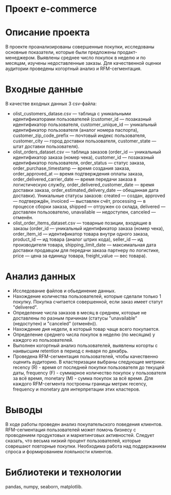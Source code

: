 # Проект e-commerce

# Описание проекта
В проекте проанализированы совершенные покупки, исследованы основные показатели, которые были предложены продакт-менеджером. Выявлены среднее число покупок в неделю и по месяцам, изучены недоставленные заказы. Для качественной оценки аудитории проведены когортный анализ и RFM-сегментация.

# Входные данные

В качестве входных данных 3 csv-файла:

* olist_customers_datase.csv — таблица с уникальными идентификаторами пользователей (customer_id — позаказный идентификатор пользователя, customer_unique_id —  уникальный идентификатор пользователя  (аналог номера паспорта), customer_zip_code_prefix —  почтовый индекс пользователя, customer_city —  город доставки пользователя, customer_state —  штат доставки пользователя).
* olist_orders_dataset.csv —  таблица заказов (order_id —  уникальный идентификатор заказа (номер чека), customer_id —  позаказный идентификатор пользователя, order_status —  статус заказа, order_purchase_timestamp —  время создания заказа, order_approved_at —  время подтверждения оплаты заказа, order_delivered_carrier_date —  время передачи заказа в логистическую службу, order_delivered_customer_date —  время доставки заказа, order_estimated_delivery_date —  обещанная дата доставки). Уникальные статусы заказов: created —  создан, approved —  подтверждён, invoiced —  выставлен счёт, processing —  в процессе сборки заказа, shipped —  отгружен со склада, delivered —  доставлен пользователю, unavailable —  недоступен, canceled —  отменён.
* olist_order_items_dataset.csv —  товарные позиции, входящие в заказы (order_id —  уникальный идентификатор заказа (номер чека), order_item_id —  идентификатор товара внутри одного заказа, product_id —  ид товара (аналог штрих кода), seller_id — ид производителя товара, shipping_limit_date —  максимальная дата доставки продавцом для передачи заказа партнеру по логистике, price —  цена за единицу товара, freight_value —  вес товара).

# Анализ данных
* Исследование файлов и обьединение данных.
* Нахождение количества пользователей, которые сделали только 1 покупку. Покупка считается совершенной, если заказ имеет статут "delivered".
* Определение числа заказов в месяц в среднем, которые не доставлены по разным причинам (статусы "unavailable" (недоступен) и "canceled" (отменён)).
* Нахождение дня недели, в который товар чаще всего покупается.
* Определение среднего числа покупок в неделю (по месяцам) у каждого из пользователей.
* Выполнен когортный анализ пользователей, выявлены когорты с наивысшим retention в период с января по декабрь.
* Проведена RFM-сегментация пользователей, чтобы качественно оценить аудиторию. В кластеризации выбраны следующие метрики: recency (R) - время от последней покупки пользователя до текущей даты, frequency (F) - суммарное количество покупок у пользователя за всё время, monetary (M) - сумма покупок за всё время. Для каждого RFM-сегмента построены границы метрик recency, frequency и monetary для интерпретации этих кластеров.

#  Выводы
В ходе работы проведен анализ покупательского поведения клиентов. RFM-сегментация пользователей может помочь бизнесу с проводением продуктовых и маркетинговых активностей. Следует сказать, что весьма низкий процент пользователей, которые соврешают повторные покупки. Необходима работа над поддержанием спроса и формированием лояльности клиентов.

# Библиотеки и технологии
pandas, numpy, seaborn, matplotlib.

